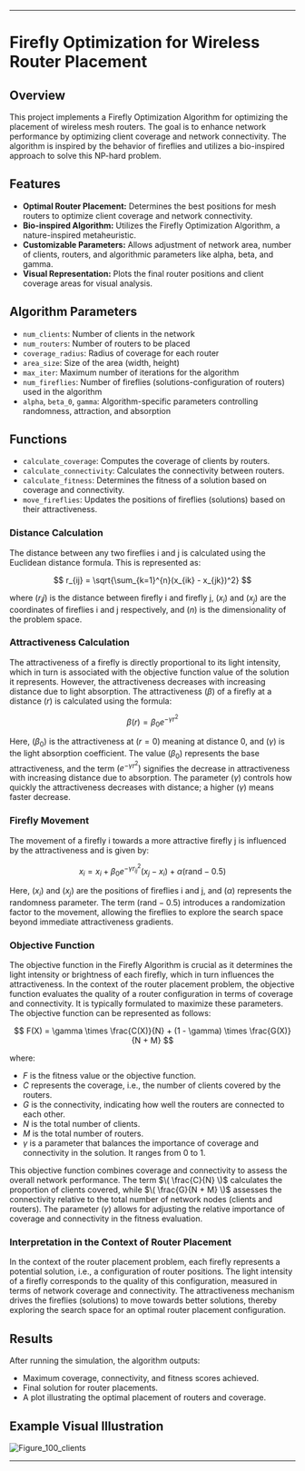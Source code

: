 

---

# Firefly Optimization for Wireless Router Placement

## Overview
This project implements a Firefly Optimization Algorithm for optimizing the placement of wireless mesh routers. The goal is to enhance network performance by optimizing client coverage and network connectivity. The algorithm is inspired by the behavior of fireflies and utilizes a bio-inspired approach to solve this NP-hard problem.

## Features
- **Optimal Router Placement:** Determines the best positions for mesh routers to optimize client coverage and network connectivity.
- **Bio-inspired Algorithm:** Utilizes the Firefly Optimization Algorithm, a nature-inspired metaheuristic.
- **Customizable Parameters:** Allows adjustment of network area, number of clients, routers, and algorithmic parameters like alpha, beta, and gamma.
- **Visual Representation:** Plots the final router positions and client coverage areas for visual analysis.

## Algorithm Parameters
- `num_clients`: Number of clients in the network
- `num_routers`: Number of routers to be placed
- `coverage_radius`: Radius of coverage for each router
- `area_size`: Size of the area (width, height)
- `max_iter`: Maximum number of iterations for the algorithm
- `num_fireflies`: Number of fireflies (solutions-configuration of routers) used in the algorithm
- `alpha`, `beta_0`, `gamma`: Algorithm-specific parameters controlling randomness, attraction, and absorption

## Functions
- `calculate_coverage`: Computes the coverage of clients by routers.
- `calculate_connectivity`: Calculates the connectivity between routers.
- `calculate_fitness`: Determines the fitness of a solution based on coverage and connectivity.
- `move_fireflies`: Updates the positions of fireflies (solutions) based on their attractiveness.

### Distance Calculation
The distance between any two fireflies i and j is calculated using the Euclidean distance formula. This is represented as:

$$ r_{ij} = \sqrt{\sum_{k=1}^{n}(x_{ik} - x_{jk})^2} $$

where $(r_ij)$ is the distance between firefly i and firefly j, $(x_i)$ and $(x_j)$ are the coordinates of fireflies i and j respectively, and $(n)$ is the dimensionality of the problem space.

### Attractiveness Calculation
The attractiveness of a firefly is directly proportional to its light intensity, which in turn is associated with the objective function value of the solution it represents. However, the attractiveness decreases with increasing distance due to light absorption. The attractiveness $(β)$ of a firefly at a distance $(r)$ is calculated using the formula:

$$ \beta(r) = \beta_0 e^{-\gamma r^2} $$

Here, $(β_0)$ is the attractiveness at $(r = 0)$ meaning at distance 0, and $(γ)$ is the light absorption coefficient. The value $(β_0)$ represents the base attractiveness, and the term $(e^{-\gamma r^2})$
 signifies the decrease in attractiveness with increasing distance due to absorption. The parameter $(γ)$ controls how quickly the attractiveness decreases with distance; a higher $(γ)$ means faster decrease.

### Firefly Movement
The movement of a firefly i towards a more attractive firefly j is influenced by the attractiveness and is given by:

$$ x_i = x_i + \beta_0 e^{-\gamma r_{ij}^2} (x_j - x_i) + \alpha (\text{rand} - 0.5) $$

Here, $(x_i)$ and $(x_j)$ are the positions of fireflies i and j, and $(α)$ represents the randomness parameter. The term $(\text{rand} - 0.5)$
 introduces a randomization factor to the movement, allowing the fireflies to explore the search space beyond immediate attractiveness gradients.

### Objective Function
The objective function in the Firefly Algorithm is crucial as it determines the light intensity or brightness of each firefly, which in turn influences the attractiveness. In the context of the router placement problem, the objective function evaluates the quality of a router configuration in terms of coverage and connectivity. It is typically formulated to maximize these parameters. The objective function can be represented as follows:

$$ F(X) = \gamma \times \frac{C(X)}{N} + (1 - \gamma) \times \frac{G(X)}{N + M} $$

where:
- $F$ is the fitness value or the objective function.
- $C$ represents the coverage, i.e., the number of clients covered by the routers.
- $G$ is the connectivity, indicating how well the routers are connected to each other.
- $N$ is the total number of clients.
- $M$ is the total number of routers.
- $γ$ is a parameter that balances the importance of coverage and connectivity in the solution. It ranges from 0 to 1.

This objective function combines coverage and connectivity to assess the overall network performance. The term $\( \frac{C}{N} \)$ calculates the proportion of clients covered, while $\( \frac{G}{N + M} \)$ assesses the connectivity relative to the total number of network nodes (clients and routers). The parameter $(γ)$ allows for adjusting the relative importance of coverage and connectivity in the fitness evaluation.

### Interpretation in the Context of Router Placement
In the context of the router placement problem, each firefly represents a potential solution, i.e., a configuration of router positions. The light intensity of a firefly corresponds to the quality of this configuration, measured in terms of network coverage and connectivity. The attractiveness mechanism drives the fireflies (solutions) to move towards better solutions, thereby exploring the search space for an optimal router placement configuration.

## Results
After running the simulation, the algorithm outputs:
- Maximum coverage, connectivity, and fitness scores achieved.
- Final solution for router placements.
- A plot illustrating the optimal placement of routers and coverage.


## Example Visual Illustration
![Figure_100_clients](https://github.com/dancingmadman2/cmp4503/assets/88443368/297e9578-f56d-4c7c-9329-93ece0dd6d83)

---
